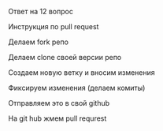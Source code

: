 Ответ на 12 вопрос

Инструкция по pull request

Делаем fork репо

Делаем clone своей версии репо

Создаем  новую ветку и вносим изменения

Фиксируем изменения (делаем комиты)

Отправляем это в свой github

На git hub жмем pull requrest